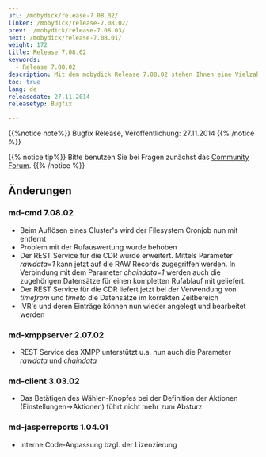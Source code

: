 ```yaml
---
url: /mobydick/release-7.08.02/
linken: /mobydick/release-7.08.02/
prev:  /mobydick/release-7.08.03/
next: /mobydick/release-7.08.01/
weight: 172
title: Release 7.08.02
keywords: 
  - Release 7.08.02
description: Mit dem mobydick Release 7.08.02 stehen Ihnen eine Vielzahl an neuen Funtionen zur Verfügung.
toc: true
lang: de
releasedate: 27.11.2014 
releasetyp: Bugfix

---
```


{{%notice note%}}
Bugfix Release, Veröffentlichung: 27.11.2014
{{% /notice %}}

{{% notice tip%}}
Bitte benutzen Sie bei Fragen zunächst das [Community Forum](http://community.pascom.net/forum.php "Zu unserem Forum").
{{% /notice %}}

## Änderungen

### md-cmd 7.08.02
* Beim Auflösen eines Cluster's wird der Filesystem Cronjob nun mit entfernt
* Problem mit der Rufauswertung wurde behoben
* Der REST Service für die CDR wurde erweitert. Mittels Parameter *rawdata=1* kann jetzt auf die RAW Records zugegriffen werden. In Verbindung mit dem Parameter *chaindata=1* werden auch die zugehörigen Datensätze für einen kompletten Rufablauf mit geliefert.
* Der REST Service für die CDR liefert jetzt bei der Verwendung von *timefrom* und *timeto* die Datensätze im korrekten Zeitbereich
* IVR's und deren Einträge können nun wieder angelegt und bearbeitet werden  

### md-xmppserver 2.07.02
* REST Service des XMPP unterstützt u.a. nun auch die Parameter *rawdata* und *chaindata*

### md-client 3.03.02
* Das Betätigen des Wählen-Knopfes bei der Definition der Aktionen (Einstellungen->Aktionen) führt nicht mehr zum Absturz

### md-jasperreports 1.04.01
* Interne Code-Anpassung bzgl. der Lizenzierung